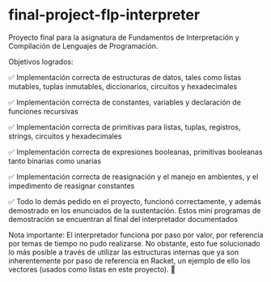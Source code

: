 # final-project-flp-interpreter

Proyecto final para la asignatura de Fundamentos de Interpretación y Compilación de Lenguajes de Programación.

Objetivos logrados:

✅ Implementación correcta de estructuras de datos, tales como listas mutables, tuplas inmutables, diccionarios, circuitos y hexadecimales

✅ Implementación correcta de constantes, variables y declaración de funciones recursivas

✅ Implementación correcta de primitivas para listas, tuplas, registros, strings, circuitos y hexadecimales

✅ Implementación correcta de expresiones booleanas, primitivas booleanas tanto binarias como unarias

✅ Implementación correcta de reasignación y el manejo en ambientes, y el impedimento de reasignar constantes

✅ Todo lo demás pedido en el proyecto, funcionó correctamente, y además demostrado en los enunciados de la sustentación. Estos mini programas de demostración se encuentran al final del interpretador documentados

Nota importante: El interpretador funciona por paso por valor, por referencia por temas de tiempo no pudo realizarse. No obstante, esto fue solucionado lo más posible a través de utilizar las estructuras internas que ya son inherentemente por paso de referencia en Racket, un ejemplo de ello los vectores (usados como listas en este proyecto). 🚀